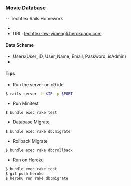 ### Movie Database

-- Techflex Rails Homework

* 
* URL: [techflex-hw-yimengli.herokuapp.com](techflex-hw-yimengli.herokuapp.com)

#### Data Scheme

* Users(User_ID, User_Name, Email, Password, isAdmin)
* 

#### Tips
* Run the server on c9 ide
```Bash
$ rails server -b $IP -p $PORT
```  
* Run Minitest
```Bash
$ bundle exec rake test
```

* Database Migrate
```Bash
$ bundle exec rake db:migrate
```
* Rollback Migrate
```Bash
$ bundle exec rake db:rollback
```
* Run on Heroku
```Bash
$ bundle exec rake test
$ git push heroku
$ heroku run rake db:migrate
```